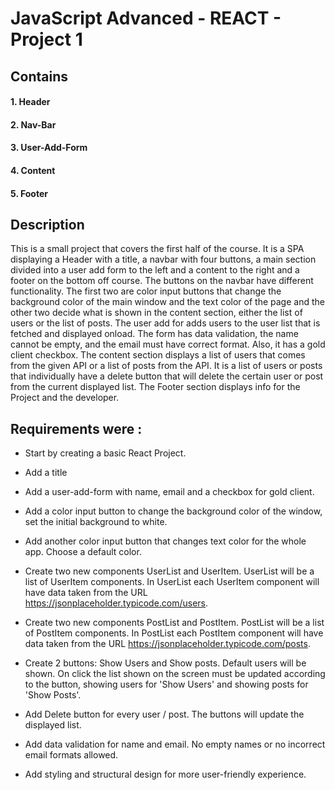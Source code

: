 # JavaScript Advanced - REACT - Project 1

## Contains

#### 1. Header

#### 2. Nav-Bar

#### 3. User-Add-Form

#### 4. Content

#### 5. Footer

## Description

This is a small project that covers the first half of the course. It is a SPA displaying a Header with a title, a navbar with four buttons, a main section divided into a user add form to the left and a content to the right and a footer on the bottom off course.
The buttons on the navbar have different functionality. The first two are color input buttons that change the background color of the main window and the text color of the page and the other two decide what is shown in the content section, either the list of users or the list of posts.
The user add for adds users to the user list that is fetched and displayed onload. The form has data validation, the name cannot be empty, and the email must have correct format. Also, it has a gold client checkbox.
The content section displays a list of users that comes from the given API or a list of posts from the API.
It is a list of users or posts that individually have a delete button that will delete the certain user or post from the current displayed list.
The Footer section displays info for the Project and the developer.




## Requirements were :


* Start by creating a basic React Project.

* Add a title

* Add a user-add-form with name, email and a checkbox for gold client.

* Add a color input button to change the background color of the window, set the initial background to white.

* Add another color input button that changes text color for the whole app. Choose a default color.

* Create two new components UserList and UserItem. UserList will be a list of UserItem components. In UserList each UserItem component will have data taken from the URL https://jsonplaceholder.typicode.com/users.

* Create two new components PostList and PostItem. PostList will be a list of PostItem components. In PostList each PostItem component will have data taken from the URL https://jsonplaceholder.typicode.com/posts.

* Create 2 buttons: Show Users and Show posts. Default users will be shown. On click the list shown on the screen must be updated according to the button, showing users for 'Show Users' and showing posts for 'Show Posts'.

* Add Delete button for every user / post. The buttons will update the displayed list.

* Add data validation for name and email. No empty names or no incorrect email formats allowed.

* Add styling and structural design for more user-friendly experience.


